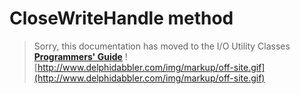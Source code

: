 # CloseWriteHandle method #

> Sorry, this documentation has moved to the I/O Utility Classes **[Programmers' Guide](http://wiki.delphidabbler.com/index.php/Docs/TPJPipeCloseWriteHandle)** ![http://www.delphidabbler.com/img/markup/off-site.gif](http://www.delphidabbler.com/img/markup/off-site.gif)
